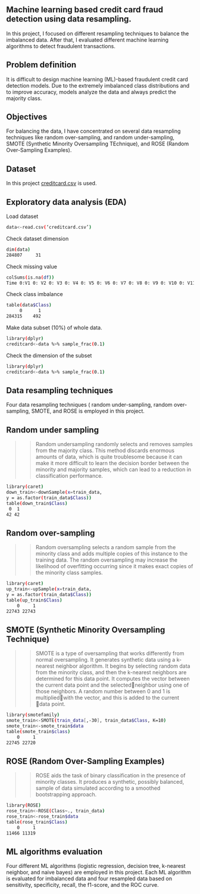 ## Machine learning based credit card fraud detection using data resampling.
In this project, I focused on different resampling techniques to balance the imbalanced data. After that, I evaluated different machine learning algorithms to detect fraudulent transactions.
## Problem definition
It is difficult to design machine learning (ML)-based fraudulent credit card detection models. Due to the extremely imbalanced class distributions and to improve accuracy, models analyze the data and always predict the majority class.
## Objectives
For balancing the data, I have concentrated on several data resampling techniques like random over-sampling, and random under-sampling, SMOTE (Synthetic Minority Oversampling TEchnique), and ROSE (Random Over-Sampling Examples).
## Dataset
In this project 
[creditcard.csv](https://www.kaggle.com/datasets/mlg-ulb/creditcardfraud)
is used.

## Exploratory data analysis (EDA)

Load dataset

```bash
data<-read.csv(‘creditcard.csv’)
```
Check dataset dimension
```bash
dim(data)
284807     31
```
Check missing value
```bash
colSums(is.na(df))
Time 0:V1 0: V2 0: V3 0: V4 0: V5 0: V6 0: V7 0: V8 0: V9 0: V10 0: V11 0: V12 0: V13 0: V14 0: V15 0: V16 0: V17 0: V18 0: V19 0: V20 0: V21 0: V22 0: V23 0: V24 0: V25 0: V26 0: V27 0: V28 0: Amount 0: Class 0

```
Check class imbalance
```bash
table(data$Class)
     0      1 
284315    492
```
Make data subset (10%) of whole data.
```bash
library(dplyr)
creditcard<-data %>% sample_frac(0.1)
```
Check the dimension of the subset
```bash
library(dplyr)
creditcard<-data %>% sample_frac(0.1)
```
## Data resampling techniques
Four data resampling techniques ( random under-sampling, random over-sampling, SMOTE, and ROSE is employed in this project.
## Random under sampling
>> Random undersampling randomly selects and removes samples from the majority class.
>> This method discards enormous amounts of data, which is quite troublesome because it can make it more difficult to learn the decision border between the minority and majority samples, which can lead to a reduction in classification performance.
```bash
library(caret)
down_train<-downSample(x=train_data, 
y = as.factor(train_data$Class))
table(down_train$Class)
 0  1 
42 42 
```
## Random over-sampling
>>Random oversampling selects a random sample from the minority class and adds multiple copies of this instance to the training data.
>>The random oversampling may increase the likelihood of overfitting occurring since it makes exact copies of the minority class samples.
```bash
library(caret)
up_train<-upSample(x=train_data,
y = as.factor(train_data$Class))
table(up_train$Class)
    0     1 
22743 22743 
```
## SMOTE (Synthetic Minority Oversampling Technique) 
>>SMOTE is a type of oversampling that works differently from normal oversampling.
It generates synthetic data using a k-nearest neighbor algorithm. 
It begins by selecting random data from the minority class, and then the k-nearest neighbors are determined for this data point.
It computes the vector between the current data point and the selectedneighbor using one of those neighbors.
A random number between 0 and 1 is multipliedwith the vector, and this is added to the current data point.
```bash
library(smotefamily)
smote_train<-SMOTE(train_data[,-30], train_data$Class, K=10)
smote_train<-smote_train$data
table(smote_train$class)
    0     1 
22745 22720 
```
## ROSE (Random Over-Sampling Examples) 
>>ROSE aids the task of binary classification in the presence of minority classes.
It produces a synthetic, possibly balanced, sample of data simulated according to a smoothed bootstrapping approach.
```bash
library(ROSE)
rose_train<-ROSE(Class~., train_data)
rose_train<-rose_train$data
table(rose_train$Class)
    0     1 
11466 11319
```
## ML algorithms evaluation
Four different ML algorithms (logistic regression, decision tree, k-nearest neighbor, and naive bayes) are employed in this project. Each ML algorithm is evaluated for imbalanced data and four resampled data based on sensitivity, specificity, recall, the f1-score, and the ROC curve.




